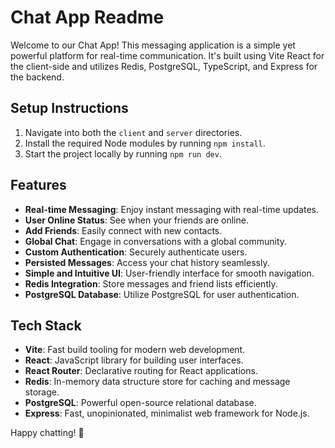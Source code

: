 # Chat App Readme

Welcome to our Chat App! This messaging application is a simple yet powerful platform for real-time communication. It's built using Vite React for the client-side and utilizes Redis, PostgreSQL, TypeScript, and Express for the backend.

## Setup Instructions

1. Navigate into both the `client` and `server` directories.
2. Install the required Node modules by running `npm install`.
3. Start the project locally by running `npm run dev`.

## Features

- **Real-time Messaging**: Enjoy instant messaging with real-time updates.
- **User Online Status**: See when your friends are online.
- **Add Friends**: Easily connect with new contacts.
- **Global Chat**: Engage in conversations with a global community.
- **Custom Authentication**: Securely authenticate users.
- **Persisted Messages**: Access your chat history seamlessly.
- **Simple and Intuitive UI**: User-friendly interface for smooth navigation.
- **Redis Integration**: Store messages and friend lists efficiently.
- **PostgreSQL Database**: Utilize PostgreSQL for user authentication.

## Tech Stack

- **Vite**: Fast build tooling for modern web development.
- **React**: JavaScript library for building user interfaces.
- **React Router**: Declarative routing for React applications.
- **Redis**: In-memory data structure store for caching and message storage.
- **PostgreSQL**: Powerful open-source relational database.
- **Express**: Fast, unopinionated, minimalist web framework for Node.js.

Happy chatting! 🎉
